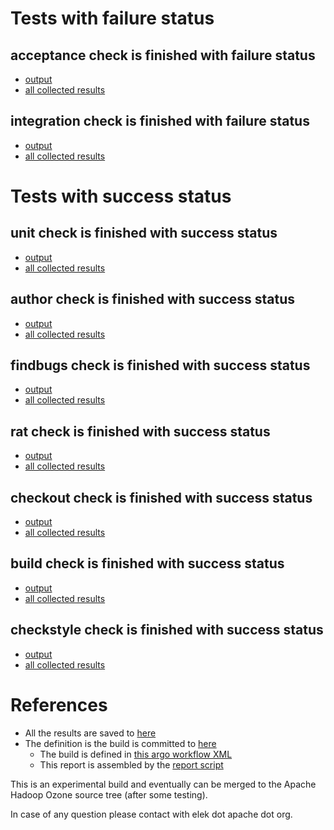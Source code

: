 # Tests with failure status

## acceptance check is finished with failure status

   * [output](https://raw.githubusercontent.com/elek/ozone-ci/master/byscane/byscane-nightly-extra-20190926-pwwk5/acceptance/output.log)
   * [all collected results](https://github.com/elek/ozone-ci/tree/master/byscane/byscane-nightly-extra-20190926-pwwk5/acceptance)


## integration check is finished with failure status

   * [output](https://raw.githubusercontent.com/elek/ozone-ci/master/byscane/byscane-nightly-extra-20190926-pwwk5/integration/output.log)
   * [all collected results](https://github.com/elek/ozone-ci/tree/master/byscane/byscane-nightly-extra-20190926-pwwk5/integration)



# Tests with success status

## unit check is finished with success status

   * [output](https://raw.githubusercontent.com/elek/ozone-ci/master/byscane/byscane-nightly-extra-20190926-pwwk5/unit/output.log)
   * [all collected results](https://github.com/elek/ozone-ci/tree/master/byscane/byscane-nightly-extra-20190926-pwwk5/unit)


## author check is finished with success status

   * [output](https://raw.githubusercontent.com/elek/ozone-ci/master/byscane/byscane-nightly-extra-20190926-pwwk5/author/output.log)
   * [all collected results](https://github.com/elek/ozone-ci/tree/master/byscane/byscane-nightly-extra-20190926-pwwk5/author)


## findbugs check is finished with success status

   * [output](https://raw.githubusercontent.com/elek/ozone-ci/master/byscane/byscane-nightly-extra-20190926-pwwk5/findbugs/output.log)
   * [all collected results](https://github.com/elek/ozone-ci/tree/master/byscane/byscane-nightly-extra-20190926-pwwk5/findbugs)


## rat check is finished with success status

   * [output](https://raw.githubusercontent.com/elek/ozone-ci/master/byscane/byscane-nightly-extra-20190926-pwwk5/rat/output.log)
   * [all collected results](https://github.com/elek/ozone-ci/tree/master/byscane/byscane-nightly-extra-20190926-pwwk5/rat)


## checkout check is finished with success status

   * [output](https://raw.githubusercontent.com/elek/ozone-ci/master/byscane/byscane-nightly-extra-20190926-pwwk5/checkout/output.log)
   * [all collected results](https://github.com/elek/ozone-ci/tree/master/byscane/byscane-nightly-extra-20190926-pwwk5/checkout)


## build check is finished with success status

   * [output](https://raw.githubusercontent.com/elek/ozone-ci/master/byscane/byscane-nightly-extra-20190926-pwwk5/build/output.log)
   * [all collected results](https://github.com/elek/ozone-ci/tree/master/byscane/byscane-nightly-extra-20190926-pwwk5/build)


## checkstyle check is finished with success status

   * [output](https://raw.githubusercontent.com/elek/ozone-ci/master/byscane/byscane-nightly-extra-20190926-pwwk5/checkstyle/output.log)
   * [all collected results](https://github.com/elek/ozone-ci/tree/master/byscane/byscane-nightly-extra-20190926-pwwk5/checkstyle)




# References

 * All the results are saved to [here](https://github.com/elek/ozone-ci/tree/master/byscane/byscane-nightly-extra-20190926-pwwk5/)
 * The definition is the build is committed to [here](https://github.com/elek/argo-ozone)
    * The build is defined in [this argo workflow XML](https://github.com/elek/argo-ozone/blob/master/ozone-build.yaml)
    * This report is assembled by the [report script](https://github.com/elek/argo-ozone/blob/master/scripts/report.sh)

This is an experimental build and eventually can be merged to the Apache Hadoop Ozone source tree (after some testing).

In case of any question please contact with elek dot apache dot org.

